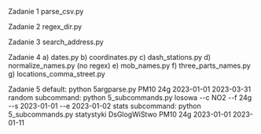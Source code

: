 Zadanie 1
parse_csv.py

Zadanie 2
regex_dir.py

Zadanie 3
search_address.py

Zadanie 4
    a) dates.py
    b) coordinates.py
    c) dash_stations.py
    d) normalize_names.py (no regex)
    e) mob_names.py
    f) three_parts_names.py
    g) locations_comma_street.py
    

Zadanie 5 
    default: python 5argparse.py PM10 24g 2023-01-01 2023-03-31
    random subcommand: python 5_subcommands.py losowa --c NO2 --f 24g --s 2023-01-01 --e 2023-01-02
    stats subcommand: python 5_subcommands.py statystyki DsGlogWiStwo PM10 24g 2023-01-01 2023-01-11